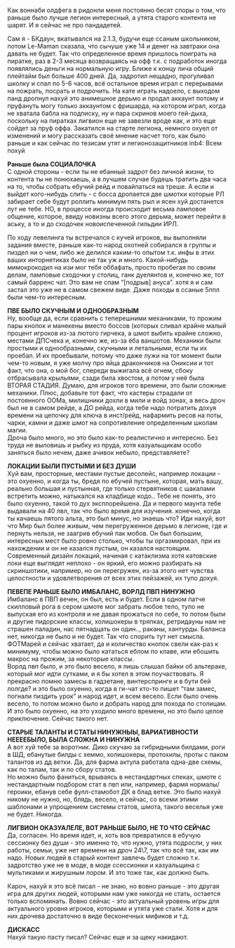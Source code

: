 Как воннаби олдфега в ридонли меня постоянно бесят споры о том, что раньше было лучше легион интересный, а утята старого контента не шарят. И я сейчас не про пандадетей.  
  
Сам я - БКдаун, вкатывался на 2.1.3, будучи еще ссаным школьником, потом Le-Maman сказала, что сычуше уже 14 и денег на завтраки она давать не будет. Так что определенное время пришлось поиграть на пиратке, раз в 2-3 месяца возвращаясь на офф т.к. с подработок иногда появлялись деньги на нормальную игру. Ближе к концу лича общий плейтайм был больше 400 дней. Да, задротил нещадно, прогуливал школку и спал по 5-6 часов, всё остальное время играл с перерывами на пожрать, посрать и подрочить. На кате играть надоело, с выходом панд дропнул нахуй это анимешное дерьмо и продал аккаунт потому и пруфануть могу только аккаунтом с фришарда, на котором играл, когда не хватала бабла на подписку, ну и пара скринов моего гей-дыха, поскольку на пиратках лигвион еще не завезли вроде как, и это еще сойдет за пруф оффа. Закатился на старте легиона, немного охуел от изменений и могу рассказать своё мнение насчет того, как было раньше и как сейчас по тезисам утят и легионозащитников inb4: Всем похуй  
  
**Раньше была СОЦИАЛОЧКА**  
С одной стороны - если ты не ебанный задрот без личной жизни, то контента ты не понюхаешь, а в лучшем случае будешь тратить два часа на то, чтобы собрать ебучий рейд и повайпаться на треше. А если и выйдет кого-нибудь слить - с босса дропается две шмотки которые РЛ забирает себе будут роллить минимум пять рыл и ясен хуй достанется лут не тебе. НО, в процессе иногда происходит весьма ламповое общение, которое, ввиду новизны всего этого дерьма, может перейти в аську, а то и до сходочек новоиспеченной гильдии ИРЛ.  
  
По ходу левелинга ты встречался с кучей игроков, вы выполняли задания вместе, раньше как-то народ охотней собирался в группы и пиздел ни о чем, либо же делился каким-то опытом т.к. инфы в этих ваших инторнетиках было не так уж и много. Какой-нибудь мимокрокодил на изи мог тебя оббафать, просто пробегая по своим делам, ламповые сходочки у столиц, ганк дуелянтов и, конечно же, тот самый барренс чат. Это вам не спам “[подрыв] ануса”. хотя я и сам застал это уже не в самом свежем виде. Даже походы в ссаные 5ппл были чем-то интересным.  
  
**ПВЕ БЫЛО СКУЧНЫМ И ОДНООБРАЗНЫМ**  
Ну, вообще да, если сравнить с теперешними механиками, то прожим пары кнопок и манекены вместо боссов (которых сливал крайне малый процент игроков из-за лютого гирчека, а шмот выбить крайне сложно, местами ДПСчека и, конечно же, из-за ёба ваншотов. Механики были простыми и однообразными, скучными и летальными, если ты их проебал. И их проебывали, потому что даже лужи на тот момент были чем-то новым, я уже молчу про яйца дракончиков на Ониксии и тот факт, что она, о мой бог, спереди выжигала всё огнем, сбоку отбрасывала крыльями, сзади била хвостом, а потом у неё была ВТОРАЯ СТАДИЯ. Думаю, для игроков того времени, это были сложные механики. Плюс, добавьте тот факт, что кастеры страдали от постоянного ООМа, милишники дохли в мили и войд зонах, а весь дроч был не в самом рейде, а ДО рейда, когда тебе надо потратить дохуя времени на цепочку для ключа в инст/рейд, нафармить ресов на поты, чарки, камни и даже шмот на сопротивление определенным школам магии.  
Дроча было много, но это было как-то реалистично и интересно. Без труда не выловишь и рыбку из пруда, хотя казуальщикам особо заняться было нечем, даже ачивок небыло, представляете?  
  
**ЛОКАЦИИ БЫЛИ ПУСТЫМИ И БЕЗ ДУШИ**  
Хуй вам, просторные, местами пустые десолейс, например локации - это охуенно, и когда ты, бредя по ебучей пустыне, которая, мать вашу, реально большая и пустынная, где только стервятников с шакалами встретить можно, натыкался на кладбище кодо.. Тебе не понять, это было охуенно, такой то дух эксплорейшена. Да и первого маунта тебе выдавали на 40 лвл, так что было время для изучения. конечно, когда ты качаешь пятого альта, это был минус, но знаешь что? Иди нахуй, вот что Мир был более живым, чем перегруженное дерьмо в легионе, где и пернуть нельзя, не заагрив ебучий пак мобов. Он был большим, интересных мест было ровно столько, чтобы ты оргазмировал, при их нахождении и он не казался пустым, он казался настоящим.  
Современный дизайн локаций, начиная с катаклизма хотя катовские локи еще выглядят неплохо - он яркий, его можно разбирать на скриншотики, например, но он перегружен, из-за этого нет чувства целостности и удовлетворения от всех этих пейзажей, их тупо дохуя.  
  
**ПЕВЕПЕ РАНЬШЕ БЫЛО ИМБАЛАНС, ВОРЛД ПВП НИНУЖНО**  
Имбаланс в ПВП вечен, он был, есть и будет. Если в одном патче скилловый рога в сером шмоте мог забрать любое тело, тупо не выпуская его из контроля и не давая прожаться по себе, то потом были и другие пидорские классы, холишокеры в тряпках, ретридауны нам не страшен паладин, нас пятнадцать он один.., раканы, хантурды. Баланса нет, никогда не было и не будет. Так что спорить тут нет смысла. ФОТМарей и сейчас хватает, да и количество кнопок свели как-раз к минимуму, чтобы можно было кататься еблом по клаве, или ебошить макрос на прожим, за некоторые классы.  
Ворлд пвп было, и это было весело, я лишь слышал байки об альтераке, который мог идти сутками, и я бы хотел в этом поучаствовать. Я прекрасно помню замесы в гадзетане, винтерспринге и в бути бей лолгде? и это было охуенно, когда в ги-чат кто-то пишет “там замес, погнали пиздить урок” и народ идет, и всем весело. Если было очень весело, то потом можно было и добрать народ для похода по столицам. И это было охуенно, на это уходило много времени, но это было целое приключение. Сейчас такого нет.  
  
**СТАРЫЕ ТАЛАНТЫ И СТАТЫ НИНУЖНЫЫ, ВАРИАТИВНОСТИ НЕЕЕЕБЫЛО, БЫЛА СЛОЖНА И НИНУЖНА**  
А вот хуй тебе за воротник. Дико скучаю за гибридными билдами, роги в ШД, ебанутые билды с хеммо, холишокеры, протохилы, проты с паком талантов из дд ветки. Да, для фарма актула работала одна-две схемы, как по талам, так и по сбору статов.  
Но можно было фаниться, врываясь в нестандартных спеках, шмоте с нестандартным подбором стат в пвп или, например, фармя нормалы/героики, ебанув себе фулл-стамобот ДК в блад ветке. Это было нахуй никому не нужно, но, блядь, весело, и сейчас, со всеми этими шаблонами и упрощением системы статов, шмота, такого веселья уже не будет. Никогда.  
  
**ЛИГВИОН ОКАЗУАЛЕЛЕ, ВОТ РАНЬШЕ БЫЛО, НЕ ТО ЧТО СЕЙЧАС**  
Да, согласен. Но время идет, и, хоть вов превратился в ебучую сессионку без души - это именно то, что нужно, утята подросли, у них работы, семьи, уже нет времени на дроч 24\7, так что всё так, как им надо. Новых людей в старый контент завлечь будет сложно т.к. задротство уже не в моде, в моде ссессионки и казуальщина с мультиками и жирушным лором. И это тоже так, как должно быть.  
  
Кароч, нахуй я это всё писал - не знаю, но вовно раньше - это другая игра для других людей, которыми нам уже никогда не стать, остается только вспоминать. Вовно сейчас - это актуальный уровень игры для актуального уровня игроков, которыми и утята уже стали. Хотя и для них дрочева достаточно в виде бесконечных мификов и т.д.  
  
**ДИСКАСС**  
Нахуй такую пасту писал? Сейчас еще и за щеку накидают.